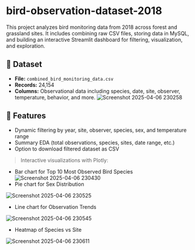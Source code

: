 # bird-observation-dataset-2018
This project analyzes bird monitoring data from 2018 across forest and grassland sites. It includes combining raw CSV files, storing data in MySQL, and building an interactive Streamlit dashboard for filtering, visualization, and exploration.
## 📁 Dataset

- **File:** `combined_bird_monitoring_data.csv`
- **Records:** 24,154
- **Columns:** Observational data including species, date, site, observer, temperature, behavior, and more.
![Screenshot 2025-04-06 230258](https://github.com/user-attachments/assets/332369c8-4932-4f37-ba8e-caaed5780ac0)
## 🚀 Features

- Dynamic filtering by year, site, observer, species, sex, and temperature range
- Summary EDA (total observations, species, sites, date range, etc.)
- Option to download filtered dataset as CSV
> Interactive visualizations with Plotly:
- Bar chart for Top 10 Most Observed Bird Species
![Screenshot 2025-04-06 230430](https://github.com/user-attachments/assets/a91faa72-31a8-41c0-b430-276bdab33d05)
- Pie chart for Sex Distribution

![Screenshot 2025-04-06 230525](https://github.com/user-attachments/assets/19c54ba7-c0f6-415e-be50-d1634ad2874b)
- Line chart for Observation Trends
 
![Screenshot 2025-04-06 230545](https://github.com/user-attachments/assets/372b7106-18a9-44fa-8055-3269a437f2f0)
- Heatmap of Species vs Site
  
![Screenshot 2025-04-06 230611](https://github.com/user-attachments/assets/5c638458-266a-4df2-95db-cb597d9094f2)


